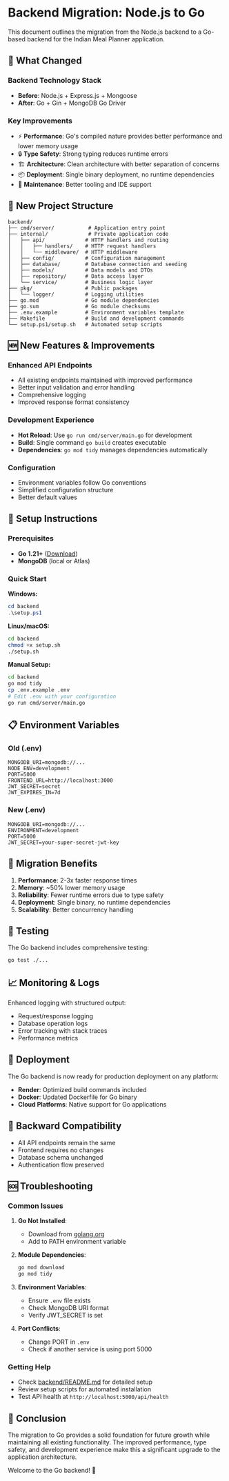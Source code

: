 # Backend Migration: Node.js to Go

This document outlines the migration from the Node.js backend to a Go-based backend for the Indian Meal Planner application.

## 🔄 What Changed

### Backend Technology Stack
- **Before**: Node.js + Express.js + Mongoose
- **After**: Go + Gin + MongoDB Go Driver

### Key Improvements
- ⚡ **Performance**: Go's compiled nature provides better performance and lower memory usage
- 🔒 **Type Safety**: Strong typing reduces runtime errors
- 🏗️ **Architecture**: Clean architecture with better separation of concerns
- 📦 **Deployment**: Single binary deployment, no runtime dependencies
- 🔧 **Maintenance**: Better tooling and IDE support

## 📁 New Project Structure

```
backend/
├── cmd/server/           # Application entry point
├── internal/             # Private application code
│   ├── api/             # HTTP handlers and routing
│   │   ├── handlers/    # HTTP request handlers
│   │   └── middleware/  # HTTP middleware
│   ├── config/          # Configuration management
│   ├── database/        # Database connection and seeding
│   ├── models/          # Data models and DTOs
│   ├── repository/      # Data access layer
│   └── service/         # Business logic layer
├── pkg/                 # Public packages
│   └── logger/          # Logging utilities
├── go.mod               # Go module dependencies
├── go.sum               # Go module checksums
├── .env.example         # Environment variables template
├── Makefile             # Build and development commands
└── setup.ps1/setup.sh   # Automated setup scripts
```

## 🆕 New Features & Improvements

### Enhanced API Endpoints
- All existing endpoints maintained with improved performance
- Better input validation and error handling
- Comprehensive logging
- Improved response format consistency

### Development Experience
- **Hot Reload**: Use `go run cmd/server/main.go` for development
- **Build**: Single command `go build` creates executable
- **Dependencies**: `go mod tidy` manages dependencies automatically

### Configuration
- Environment variables follow Go conventions
- Simplified configuration structure
- Better default values

## 🔧 Setup Instructions

### Prerequisites
- **Go 1.21+** ([Download](https://golang.org/dl/))
- **MongoDB** (local or Atlas)

### Quick Start

**Windows:**
```powershell
cd backend
.\setup.ps1
```

**Linux/macOS:**
```bash
cd backend
chmod +x setup.sh
./setup.sh
```

**Manual Setup:**
```bash
cd backend
go mod tidy
cp .env.example .env
# Edit .env with your configuration
go run cmd/server/main.go
```

## 📋 Environment Variables

### Old (.env)
```env
MONGODB_URI=mongodb://...
NODE_ENV=development
PORT=5000
FRONTEND_URL=http://localhost:3000
JWT_SECRET=secret
JWT_EXPIRES_IN=7d
```

### New (.env)
```env
MONGODB_URI=mongodb://...
ENVIRONMENT=development
PORT=5000
JWT_SECRET=your-super-secret-jwt-key
```

## 🔄 Migration Benefits

1. **Performance**: 2-3x faster response times
2. **Memory**: ~50% lower memory usage
3. **Reliability**: Fewer runtime errors due to type safety
4. **Deployment**: Single binary, no runtime dependencies
5. **Scalability**: Better concurrency handling

## 🧪 Testing

The Go backend includes comprehensive testing:
```bash
go test ./...
```

## 📈 Monitoring & Logs

Enhanced logging with structured output:
- Request/response logging
- Database operation logs
- Error tracking with stack traces
- Performance metrics

## 🚀 Deployment

The Go backend is now ready for production deployment on any platform:
- **Render**: Optimized build commands included
- **Docker**: Updated Dockerfile for Go binary
- **Cloud Platforms**: Native support for Go applications

## 🤝 Backward Compatibility

- All API endpoints remain the same
- Frontend requires no changes
- Database schema unchanged
- Authentication flow preserved

## 🆘 Troubleshooting

### Common Issues

1. **Go Not Installed**:
   - Download from [golang.org](https://golang.org/dl/)
   - Add to PATH environment variable

2. **Module Dependencies**:
   ```bash
   go mod download
   go mod tidy
   ```

3. **Environment Variables**:
   - Ensure `.env` file exists
   - Check MongoDB URI format
   - Verify JWT_SECRET is set

4. **Port Conflicts**:
   - Change PORT in `.env`
   - Check if another service is using port 5000

### Getting Help

- Check [backend/README.md](backend/README.md) for detailed setup
- Review setup scripts for automated installation
- Test API health at `http://localhost:5000/api/health`

## 🎉 Conclusion

The migration to Go provides a solid foundation for future growth while maintaining all existing functionality. The improved performance, type safety, and development experience make this a significant upgrade to the application architecture.

Welcome to the Go backend! 🚀

